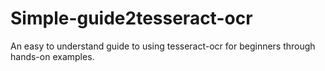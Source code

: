 # Simple-guide2tesseract-ocr
An easy to understand guide to using tesseract-ocr for beginners through hands-on examples. 
